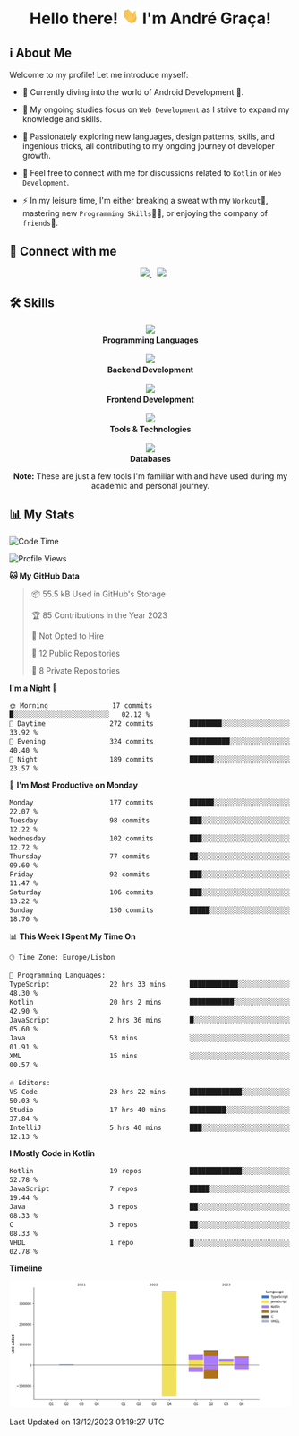 <h1 align="center">Hello there! <img src="https://raw.githubusercontent.com/ABSphreak/ABSphreak/master/gifs/Hi.gif" width="30"> I'm André Graça!</h1>

## ℹ️ About Me

Welcome to my profile! Let me introduce myself:

- 🔭 Currently diving into the world of Android Development 📱.

- 🌱 My ongoing studies focus on `Web Development` as I strive to expand my knowledge and skills.
 
- 🚀 Passionately exploring new languages, design patterns, skills, and ingenious tricks, all contributing to my ongoing journey of developer growth.

- 💬 Feel free to connect with me for discussions related to `Kotlin` or `Web Development`.

- ⚡ In my leisure time, I'm either breaking a sweat with my `Workout`💪, mastering new `Programming Skills`👨‍💻, or enjoying the company of `friends`👥.

## 🤝 Connect with me

<p align="center">
  <a style="margin-left: 10px;" target="_blank" href="mailto:sindrome.gracinha@gmail.com">
    <img width="50px" src="https://play-lh.googleusercontent.com/KSuaRLiI_FlDP8cM4MzJ23ml3og5Hxb9AapaGTMZ2GgR103mvJ3AAnoOFz1yheeQBBI">
  </a>
  <a style="margin-left: 10px;" target="_blank" href="https://twitter.com/Andre_Graca3">
    <img src="https://skillicons.dev/icons?i=twitter">
  </a>
</p>

## 🛠️ Skills

<div align="center">
  <p align="center">
    <img src="https://skillicons.dev/icons?i=kotlin,java,js,ts,python,c&perline=6" /><br/>
    <b>Programming Languages</b><br/><br/>
    <img src="https://skillicons.dev/icons?i=spring,nodejs,express&perline=5" /><br/>
    <b>Backend Development</b><br/><br/>
    <img src="https://skillicons.dev/icons?i=react,nextjs,html,css,bootstrap,tailwind&perline=6" /><br/>
    <b>Frontend Development</b><br/><br/>
    <img src="https://skillicons.dev/icons?i=docker,linux,bash,git,github,androidstudio,jenkins,postman&perline=9" /><br/>
    <b>Tools & Technologies</b><br/><br/>
    <img src="https://skillicons.dev/icons?i=postgres,mongodb&perline=2" /><br/>
    <b>Databases</b>
  </p> 
  <p align="center"><b>Note:</b> These are just a few tools I'm familiar with and have used during my academic and personal journey.</p>
</div>

## 📊 My Stats

<!--START_SECTION:waka-->
![Code Time](http://img.shields.io/badge/Code%20Time-491%20hrs%205%20mins-blue)

![Profile Views](http://img.shields.io/badge/Profile%20Views-0-blue)

**🐱 My GitHub Data** 

> 📦 55.5 kB Used in GitHub's Storage 
 > 
> 🏆 85 Contributions in the Year 2023
 > 
> 🚫 Not Opted to Hire
 > 
> 📜 12 Public Repositories 
 > 
> 🔑 8 Private Repositories 
 > 
**I'm a Night 🦉** 

```text
🌞 Morning                17 commits          █░░░░░░░░░░░░░░░░░░░░░░░░   02.12 % 
🌆 Daytime                272 commits         ████████░░░░░░░░░░░░░░░░░   33.92 % 
🌃 Evening                324 commits         ██████████░░░░░░░░░░░░░░░   40.40 % 
🌙 Night                  189 commits         ██████░░░░░░░░░░░░░░░░░░░   23.57 % 
```
📅 **I'm Most Productive on Monday** 

```text
Monday                   177 commits         ██████░░░░░░░░░░░░░░░░░░░   22.07 % 
Tuesday                  98 commits          ███░░░░░░░░░░░░░░░░░░░░░░   12.22 % 
Wednesday                102 commits         ███░░░░░░░░░░░░░░░░░░░░░░   12.72 % 
Thursday                 77 commits          ██░░░░░░░░░░░░░░░░░░░░░░░   09.60 % 
Friday                   92 commits          ███░░░░░░░░░░░░░░░░░░░░░░   11.47 % 
Saturday                 106 commits         ███░░░░░░░░░░░░░░░░░░░░░░   13.22 % 
Sunday                   150 commits         █████░░░░░░░░░░░░░░░░░░░░   18.70 % 
```


📊 **This Week I Spent My Time On** 

```text
🕑︎ Time Zone: Europe/Lisbon

💬 Programming Languages: 
TypeScript               22 hrs 33 mins      ████████████░░░░░░░░░░░░░   48.30 % 
Kotlin                   20 hrs 2 mins       ███████████░░░░░░░░░░░░░░   42.90 % 
JavaScript               2 hrs 36 mins       █░░░░░░░░░░░░░░░░░░░░░░░░   05.60 % 
Java                     53 mins             ░░░░░░░░░░░░░░░░░░░░░░░░░   01.91 % 
XML                      15 mins             ░░░░░░░░░░░░░░░░░░░░░░░░░   00.57 % 

🔥 Editors: 
VS Code                  23 hrs 22 mins      █████████████░░░░░░░░░░░░   50.03 % 
Studio                   17 hrs 40 mins      █████████░░░░░░░░░░░░░░░░   37.84 % 
IntelliJ                 5 hrs 40 mins       ███░░░░░░░░░░░░░░░░░░░░░░   12.13 % 
```

**I Mostly Code in Kotlin** 

```text
Kotlin                   19 repos            █████████████░░░░░░░░░░░░   52.78 % 
JavaScript               7 repos             █████░░░░░░░░░░░░░░░░░░░░   19.44 % 
Java                     3 repos             ██░░░░░░░░░░░░░░░░░░░░░░░   08.33 % 
C                        3 repos             ██░░░░░░░░░░░░░░░░░░░░░░░   08.33 % 
VHDL                     1 repo              █░░░░░░░░░░░░░░░░░░░░░░░░   02.78 % 
```



**Timeline**

![Lines of Code chart](https://raw.githubusercontent.com/AndreGraca3/AndreGraca3/main/assets/bar_graph.png)


 Last Updated on 13/12/2023 01:19:27 UTC
<!--END_SECTION:waka-->
